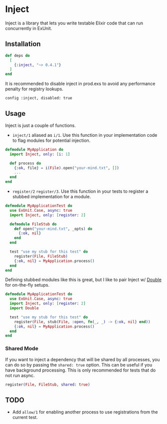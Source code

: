 # Inject

Inject is a library that lets you write testable Elixir code that can run concurrently in ExUnit.

## Installation

```elixir
def deps do
  [
    {:inject, "~> 0.4.1"}
  ]
end
```

It is recommended to disable inject in prod.exs to avoid any performance penalty for registry lookups.

```
config :inject, disabled: true
```

## Usage

Inject is just a couple of functions.

- `inject/1` aliased as `i/1`. Use this function in your implementation code to flag modules for potential injection.

```elixir
defmodule MyApplication do
  import Inject, only: [i: 1]

  def process do
    {:ok, file} = i(File).open("your-mind.txt", [])
    ...
  end
end
```

- `register/2` `register/3`. Use this function in your tests to register a stubbed implementation for a module.

```elixir
defmodule MyApplicationTest do
  use ExUnit.Case, async: true
  import Inject, only: [register: 2]

  defmodule FileStub do
    def open("your-mind.txt", _opts) do
      {:ok, nil}
    end
  end

  test "use my stub for this test" do
    register(File, FileStub)
    {:ok, nil} = MyApplication.process()
  end
end
```

Defining stubbed modules like this is great, but I like to pair Inject w/ [Double](https://hex.pm/packages/double) for on-the-fly setups.

```elixir
defmodule MyApplicationTest do
  use ExUnit.Case, async: true
  import Inject, only: [register: 2]
  import Double

  test "use my stub for this test" do
    register(File, stub(File, :open, fn(_, _) -> {:ok, nil} end))
    {:ok, nil} = MyApplication.process()
  end
end
```

### Shared Mode

If you want to inject a dependency that will be shared by all processes, you can do so by passing the `shared: true` option.
This can be useful if you have background processing. This is only recommended for tests that do not run async.

```elixir
register(File, FileStub, shared: true)
```

## TODO

- Add `allow/1` for enabling another process to use registrations from the current test.
